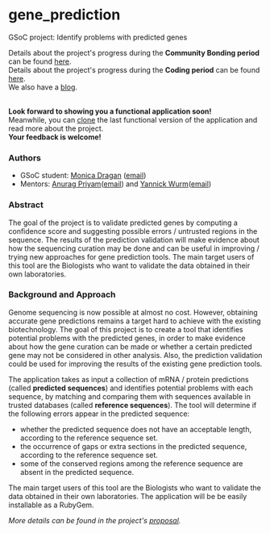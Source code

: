 gene_prediction
===============

GSoC project: Identify problems with predicted genes

Details about the project's progress during the **Community Bonding period** can be found [here](https://github.com/monicadragan/gene_prediction/wiki/Community-Bonding).<br>
Details about the project's progress during the **Coding period** can be found [here](https://github.com/monicadragan/gene_prediction/wiki/Project-Diary).<br>
We also have a [blog](http://gene-prediction.blogspot.ro/).
<br><br>

**Look forward to showing you a functional application soon!**<br>
Meanwhile, you can [clone](https://github.com/monicadragan/gene_prediction) the last functional version of the application and read more about the project. <br>
**Your feedback is welcome!**

### Authors

* GSoC student: [Monica Dragan](swarm.cs.pub.ro/~mdragan/gsoc2013/Monica_Dragan_CV.pdf) ([email](mailto:monica.dragan@cti.pub.ro))
* Mentors: [Anurag Priyam](https://plus.google.com/114122400102590087616/about)([email](mailto:anurag08priyam@gmail.com)) and [Yannick Wurm](http://yannick.poulet.org/)([email](mailto:y.wurm@qmul.ac.uk))

### Abstract

The goal of the project is to validate predicted genes by computing a confidence score and suggesting possible errors / untrusted regions in the sequence. The results of the prediction validation will make evidence about how the sequencing curation may be done and can be useful in improving / trying new approaches for gene prediction tools. The main target users of this tool are the Biologists who want to validate the data obtained in their own laboratories.

### Background and Approach

Genome sequencing is now possible at almost no cost. However, obtaining accurate gene predictions remains a target hard to achieve with the existing biotechnology. The goal of this project is to create a tool  that identifies potential problems with the predicted genes, in order to make evidence about how the gene curation can be made or whether a certain predicted gene may not be considered in other analysis. Also, the prediction validation could be used for improving the results of the existing gene prediction tools.

The application takes as input a collection of mRNA / protein predictions (called **predicted sequences**) and identifies potential problems with each sequence, by matching and comparing them with sequences available in trusted databases (called **reference sequences**). The tool will determine if the following errors appear in the predicted sequence: 
* whether the predicted sequence does not have an acceptable length, according to the reference sequence set.
* the occurrence of gaps or extra sections in the predicted sequence, according to the reference sequence set.
* some of the conserved regions among the reference sequence are absent in the predicted sequence.

The main target users of this tool are the Biologists who want to validate the data obtained in their own laboratories. The application will be be easily installable as a RubyGem.

_More details can be found in the project's [proposal](http://www.google-melange.com/gsoc/proposal/review/google/gsoc2013/mdragan/11001)._



 

